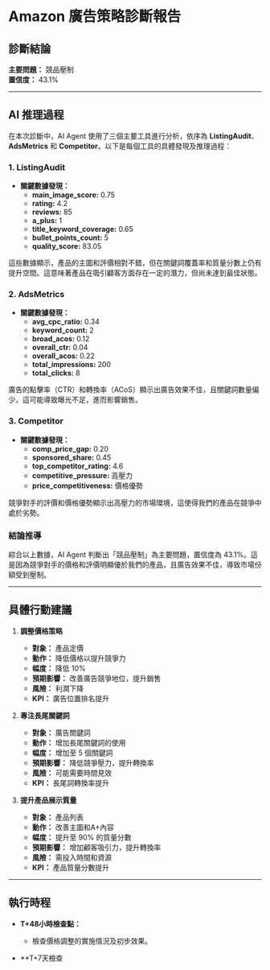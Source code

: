 # Amazon 廣告策略診斷報告

## 診斷結論
**主要問題：** 競品壓制  
**置信度：** 43.1%

---

## AI 推理過程

在本次診斷中，AI Agent 使用了三個主要工具進行分析，依序為 **ListingAudit**、**AdsMetrics** 和 **Competitor**。以下是每個工具的具體發現及推理過程：

### 1. ListingAudit
- **關鍵數據發現：**
  - **main_image_score:** 0.75
  - **rating:** 4.2
  - **reviews:** 85
  - **a_plus:** 1
  - **title_keyword_coverage:** 0.65
  - **bullet_points_count:** 5
  - **quality_score:** 83.05

這些數據顯示，產品的主圖和評價相對不錯，但在關鍵詞覆蓋率和質量分數上仍有提升空間。這意味著產品在吸引顧客方面存在一定的潛力，但尚未達到最佳狀態。

### 2. AdsMetrics
- **關鍵數據發現：**
  - **avg_cpc_ratio:** 0.34
  - **keyword_count:** 2
  - **broad_acos:** 0.12
  - **overall_ctr:** 0.04
  - **overall_acos:** 0.22
  - **total_impressions:** 200
  - **total_clicks:** 8

廣告的點擊率（CTR）和轉換率（ACoS）顯示出廣告效果不佳，且關鍵詞數量偏少，這可能導致曝光不足，進而影響銷售。

### 3. Competitor
- **關鍵數據發現：**
  - **comp_price_gap:** 0.20
  - **sponsored_share:** 0.45
  - **top_competitor_rating:** 4.6
  - **competitive_pressure:** 高壓力
  - **price_competitiveness:** 價格優勢

競爭對手的評價和價格優勢顯示出高壓力的市場環境，這使得我們的產品在競爭中處於劣勢。

### 結論推導
綜合以上數據，AI Agent 判斷出「競品壓制」為主要問題，置信度為 43.1%。這是因為競爭對手的價格和評價明顯優於我們的產品，且廣告效果不佳，導致市場份額受到壓制。

---

## 具體行動建議

1. **調整價格策略**
   - **對象：** 產品定價
   - **動作：** 降低價格以提升競爭力
   - **幅度：** 降低 10%
   - **預期影響：** 改善廣告競爭地位，提升銷售
   - **風險：** 利潤下降
   - **KPI：** 廣告位置排名提升

2. **專注長尾關鍵詞**
   - **對象：** 廣告關鍵詞
   - **動作：** 增加長尾關鍵詞的使用
   - **幅度：** 增加至 5 個關鍵詞
   - **預期影響：** 降低競爭壓力，提升轉換率
   - **風險：** 可能需要時間見效
   - **KPI：** 長尾詞轉換率提升

3. **提升產品展示質量**
   - **對象：** 產品列表
   - **動作：** 改善主圖和A+內容
   - **幅度：** 提升至 90% 的質量分數
   - **預期影響：** 增加顧客吸引力，提升轉換率
   - **風險：** 需投入時間和資源
   - **KPI：** 產品質量分數提升

---

## 執行時程

- **T+48小時檢查點：**
  - 檢查價格調整的實施情況及初步效果。

- **T+7天檢查